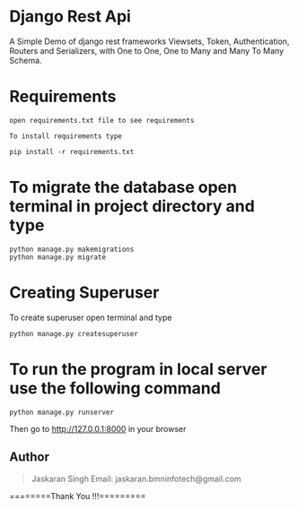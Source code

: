 # Django Rest Api

A Simple Demo of django rest frameworks Viewsets, Token, Authentication, Routers and Serializers, with One to One, One to Many and Many To Many Schema.

# Requirements

```
open requirements.txt file to see requirements

To install requirements type

pip install -r requirements.txt
```

# To migrate the database open terminal in project directory and type

```
python manage.py makemigrations
python manage.py migrate
```

# Creating Superuser

To create superuser open terminal and type

```
python manage.py createsuperuser
```

# To run the program in local server use the following command

```
python manage.py runserver
```

Then go to http://127.0.0.1:8000 in your browser

## Author

<blockquote>
Jaskaran Singh
Email: jaskaran.bmninfotech@gmail.com
</blockquote>

========Thank You !!!=========
